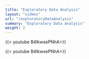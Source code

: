 ```yaml
---
title: "Exploratory Data Analysis"
layout: "videos"
url: "/exploratoryDataAnalysis"
summary: "Exploratory Data Analysis"
weight: 2
---
```

{{< youtube B4lkwsePNhA>}}

{{< youtube B4lkwsePNhA>}}
